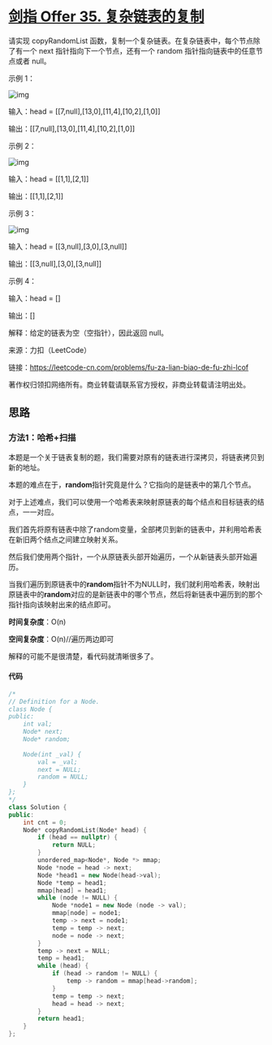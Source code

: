 # [剑指 Offer 35. 复杂链表的复制](https://leetcode-cn.com/problems/fu-za-lian-biao-de-fu-zhi-lcof/)

请实现 copyRandomList 函数，复制一个复杂链表。在复杂链表中，每个节点除了有一个 next 指针指向下一个节点，还有一个 random 指针指向链表中的任意节点或者 null。

 

示例 1：

![img](https://gitee.com/long_kejie/image/raw/master/e1.png)

输入：head = [[7,null],[13,0],[11,4],[10,2],[1,0]]

输出：[[7,null],[13,0],[11,4],[10,2],[1,0]]

示例 2：

![img](https://gitee.com/long_kejie/image/raw/master/e2.png)

输入：head = [[1,1],[2,1]]

输出：[[1,1],[2,1]]

示例 3：

![img](https://gitee.com/long_kejie/image/raw/master/e3.png)

输入：head = [[3,null],[3,0],[3,null]]

输出：[[3,null],[3,0],[3,null]]

示例 4：

输入：head = []

输出：[]

解释：给定的链表为空（空指针），因此返回 null。

来源：力扣（LeetCode）

链接：https://leetcode-cn.com/problems/fu-za-lian-biao-de-fu-zhi-lcof

著作权归领扣网络所有。商业转载请联系官方授权，非商业转载请注明出处。



## 思路

### 方法1：哈希+扫描



本题是一个关于链表复制的题，我们需要对原有的链表进行深拷贝，将链表拷贝到新的地址。

本题的难点在于，**random**指针究竟是什么？它指向的是链表中的第几个节点。

对于上述难点，我们可以使用一个哈希表来映射原链表的每个结点和目标链表的结点，一一对应。

我们首先将原有链表中除了random变量，全部拷贝到新的链表中，并利用哈希表在新旧两个结点之间建立映射关系。

然后我们使用两个指针，一个从原链表头部开始遍历，一个从新链表头部开始遍历。

当我们遍历到原链表中的**random**指针不为NULL时，我们就利用哈希表，映射出原链表中的**random**对应的是新链表中的哪个节点，然后将新链表中遍历到的那个指针指向该映射出来的结点即可。



**时间复杂度**：O(n)

**空间复杂度**：O(n)//遍历两边即可

解释的可能不是很清楚，看代码就清晰很多了。

#### 代码

```cpp
/*
// Definition for a Node.
class Node {
public:
    int val;
    Node* next;
    Node* random;
    
    Node(int _val) {
        val = _val;
        next = NULL;
        random = NULL;
    }
};
*/
class Solution {
public:
    int cnt = 0;
    Node* copyRandomList(Node* head) {
        if (head == nullptr) {
            return NULL;
        }
        unordered_map<Node*, Node *> mmap;
        Node *node = head -> next;
        Node *head1 = new Node(head->val);
        Node *temp = head1;
        mmap[head] = head1;
        while (node != NULL) {
            Node *node1 = new Node (node -> val);
            mmap[node] = node1;
            temp -> next = node1;
            temp = temp -> next;
            node = node -> next;
        }
        temp -> next = NULL;
        temp = head1;
        while (head) {
            if (head -> random != NULL) {
                temp -> random = mmap[head->random];
            }
            temp = temp -> next;
            head = head -> next;
        }
        return head1;
    }
};
```

